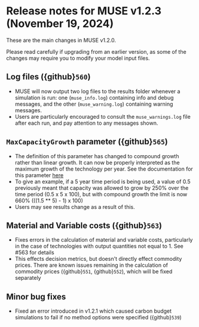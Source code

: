 # Release notes for MUSE v1.2.3 (November 19, 2024)

These are the main changes in MUSE v1.2.0.

Please read carefully if upgrading from an earlier version, as some of the changes may require you to modify your model input files.

## Log files ({github}`560`)

- MUSE will now output two log files to the results folder whenever a simulation is run: one (`muse_info.log`) containing info and debug messages, and the other (`muse_warning.log`) containing warning messages.
- Users are particularly encouraged to consult the `muse_warnings.log` file after each run, and pay attention to any messages shown.

## `MaxCapacityGrowth` parameter ({github}`565`)

- The definition of this parameter has changed to compound growth rather than linear growth. It can now be properly interpreted as the maximum growth of the technology per year. See the documentation for this parameter [here](https://muse-os.readthedocs.io/en/latest/inputs/technodata.html)
- To give an example, if a 5 year time period is being used, a value of 0.5 previously meant that capacity was allowed to grow by 250% over the time period (0.5 x 5 x 100), but with compound growth the limit is now 660% (((1.5 ** 5) - 1) x 100)
- Users may see results change as a result of this.

## Material and Variable costs ({github}`563`)

- Fixes errors in the calculation of material and variable costs, particularly in the case of technologies with output quantities not equal to 1. See #563 for details
- This effects decision metrics, but doesn't directly effect commodity prices. There are known issues remaining in the calculation of commodity prices ({github}`551`, {github}`552`), which will be fixed separately

## Minor bug fixes

- Fixed an error introduced in v1.2.1 which caused carbon budget simulations to fail if no method options were specified ({github}`539`)
